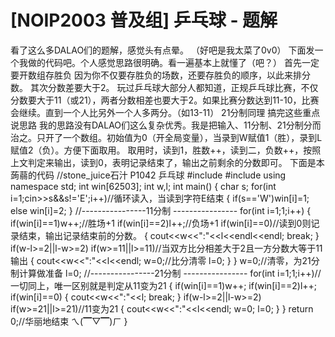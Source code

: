# [NOIP2003 普及组] 乒乓球 - 题解

看了这么多DALAO们的题解，感觉头有点晕。
（好吧是我太菜了0v0）
下面发一个我做的代码吧。个人感觉思路很明确。看一遍基本上就懂了（吧？）
首先一定要开数组存胜负
因为你不仅要存胜负的场数，还要存胜负的顺序，以此来排分数。
其次分数差要大于2。
玩过乒乓球大部分人都知道，正规乒乓球比赛，不仅分数要大于11（或21），两者分数相差也要大于2。如果比赛分数达到11-10，比赛会继续。直到一个人比另外一个人多两分。（如13-11）
21分制同理
搞完这些重点说思路
我的思路没有DALAO们这么复杂优秀。我是把输入、11分制、21分制分而治之。只开了一个数组。初始值为0（开全局变量），当录到W赋值1（胜），录到L赋值2（负）。方便下面取用。
取用时，读到1，胜数++，读到二，负数++，按照上文判定来输出，读到0，表明记录结束了，输出之前剩余的分数即可。
下面是本蒟蒻的代码
//stone_juice石汁 P1042 乒乓球
#include <iostream>
#include <cstring>
using namespace std;
int win[62503]; 
int w,l;
int main()
{
	char s;
	for(int i=1;cin>>s&&s!='E';i++)//循环读入，当读到字符E结束 
	{
		if(s=='W')win[i]=1; 
		else win[i]=2; 
	}
	//----------------11分制 ----------------
	for(int i=1;1;i++)
	{
		if(win[i]==1)w++;//胜场+1 
		if(win[i]==2)l++;//负场+1 
		if(win[i]==0)//读到0则记录结束，输出记录结束前的分数。 
		{
			cout<<w<<":"<<l<<endl<<endl;
			break;
		}
		if(w-l>=2||l-w>=2)
			if(w>=11||l>=11)//当双方比分相差大于2且一方分数大等于11输出 
			{
				cout<<w<<":"<<l<<endl;
				w=0;//比分清零 
				l=0;
			}
	}
	w=0;//清零，为21分制计算做准备 
	l=0;
	//----------------21分制 ----------------
	for(int i=1;1;i++)//一切同上，唯一区别就是判定从11变为21 
	{
		if(win[i]==1)w++;
		if(win[i]==2)l++;
		if(win[i]==0)
		{
			cout<<w<<":"<<l;
			break;
		}
		if(w-l>=2||l-w>=2)
			if(w>=21||l>=21)//11变为21 
			{
				cout<<w<<":"<<l<<endl;
				w=0;
				l=0;
			}
	}
	return 0;//华丽地结束  ㄟ(▔▽▔)ㄏ
} 

 